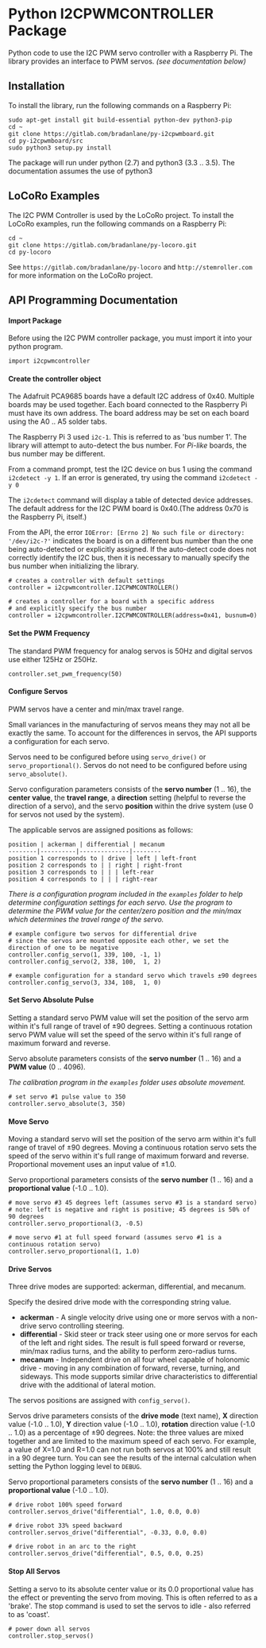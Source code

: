 # Python I2CPWMCONTROLLER Package
Python code to use the I2C PWM servo controller with a Raspberry Pi.
The library provides an interface to PWM servos. _(see documentation below)_

## Installation
To install the library, run the following commands on a Raspberry Pi:

```
sudo apt-get install git build-essential python-dev python3-pip
cd ~
git clone https://gitlab.com/bradanlane/py-i2cpwmboard.git
cd py-i2cpwmboard/src
sudo python3 setup.py install
```

The package will run under python (2.7) and python3 (3.3 .. 3.5). The documentation assumes the use of python3

## LoCoRo Examples
The I2C PWM Controller is used by the LoCoRo project. To install the LoCoRo examples, run the following commands on a Raspberry Pi:

```
cd ~
git clone https://gitlab.com/bradanlane/py-locoro.git
cd py-locoro
```
See `https://gitlab.com/bradanlane/py-locoro` and `http://stemroller.com` for more information on the LoCoRo project.


## API Programming Documentation

#### Import Package
Before using the I2C PWM controller package, you must import it into your python program.

```
import i2cpwmcontroller
```

#### Create the controller object
The Adafruit PCA9685 boards have a default I2C address of 0x40. Multiple boards may be used together. 
Each board connected to the Raspberry Pi must have its own address.
The board address may be set on each board using the A0 .. A5 solder tabs.

The Raspberry Pi 3 used `i2c-1`. This is referred to as 'bus number 1'.
The library will attempt to auto-detect the bus number.
For _Pi-like_ boards, the bus number may be different.

From a command prompt, test the I2C device on bus 1 using the command `i2cdetect -y 1`. If an error is generated, try using the command `i2cdetect -y 0`

The `i2cdetect` command will display a table of detected device addresses. The default address for the I2C PWM board is 0x40.(The address 0x70 is the Raspberry Pi, itself.)

From the API, the error `IOError: [Errno 2] No such file or directory: '/dev/i2c-?'` indicates the board is on a different bus number than the one being auto-detected or explicitly assigned.
If the auto-detect code does not correctly identify the I2C bus,
then it is necessary to manually specify the bus number when initializing the library.

```
# creates a controller with default settings
controller = i2cpwmcontroller.I2CPWMCONTROLLER()

# creates a controller for a board with a specific address
# and explicitly specify the bus number 
controller = i2cpwmcontroller.I2CPWMCONTROLLER(address=0x41, busnum=0)
```

#### Set the PWM Frequency
The standard PWM frequency for analog servos is 50Hz and digital servos use either 125Hz or 250Hz.

```
controller.set_pwm_frequency(50)
```

#### Configure Servos
PWM servos have a center and min/max travel range.

Small variances in the manufacturing of servos means they may not all be exactly the same.
To account for the differences in servos, the API supports a configuration for each servo.

Servos need to be configured before using `servo_drive()` or `servo_proportional()`.
Servos do not need to be configured before using `servo_absolute()`.

Servo configuration parameters consists of the __servo number__ (1 .. 16), the __center value__, the __travel range__, a __direction__ setting (helpful to reverse the direction of a servo), and the servo __position__ within the drive system (use 0 for servos not used by the system).

The applicable servos are assigned positions as follows:
  
    position | ackerman | differential | mecanum
    --------|----------|--------------|--------
    position 1 corresponds to | drive | left | left-front
    position 2 corresponds to | | right | right-front
    position 3 corresponds to | | | left-rear
    position 4 corresponds to | | | right-rear


_There is a configuration program included in the `examples` folder to help determine configuration settings for each servo.
Use the program to determine the PWM value for the center/zero position and the min/max which determines the travel range of the servo._


```
# example configure two servos for differential drive
# since the servos are mounted opposite each other, we set the direction of one to be negative
controller.config_servo(1, 339, 100, -1, 1)
controller.config_servo(2, 338, 100,  1, 2)

# example configuration for a standard servo which travels ±90 degrees
controller.config_servo(3, 334, 108,  1, 0)
```

#### Set Servo Absolute Pulse
Setting  a standard servo PWM value will set the position of the servo arm within it's full range of travel of  ±90 degrees.
Setting  a continuous rotation servo PWM value will set the speed of the servo within it's full 
range of maximum forward and reverse.

Servo absolute parameters consists of the __servo number__ (1 .. 16) and a __PWM value__ (0 .. 4096).


_The calibration program in the `examples` folder uses absolute movement._

```
# set servo #1 pulse value to 350
controller.servo_absolute(3, 350)
```

#### Move Servo
Moving a standard servo will set the position of the servo arm within it's full range of travel of  ±90 degrees.
Moving a continuous rotation servo sets the speed of the servo within it's full range of maximum forward and reverse. Proportional movement uses an input value of ±1.0.

Servo proportional parameters consists of the __servo number__ (1 .. 16) and a __proportional value__ (-1.0 .. 1.0).


```
# move servo #3 45 degrees left (assumes servo #3 is a standard servo)
# note: left is negative and right is positive; 45 degrees is 50% of 90 degrees
controller.servo_proportional(3, -0.5)

# move servo #1 at full speed forward (assumes servo #1 is a continuous rotation servo)
controller.servo_proportional(1, 1.0)
```

#### Drive Servos
Three drive modes are supported: ackerman, differential, and mecanum.

Specify the desired drive mode with the corresponding string value.
  
* __ackerman__ - A single velocity drive using one or more servos with a non-drive servo controlling steering.
* __differential__ - Skid steer or track steer using one or more servos for each of the left and right sides.
The result is full speed forward or reverse, min/max radius turns, and the ability to perform zero-radius turns.
* __mecanum__ - Independent drive on all four wheel capable of holonomic drive - moving in any combination of forward, reverse, turning, and sideways. This mode supports similar drive characteristics to differential drive with the additional of lateral motion.

The servos positions are assigned with `config_servo()`.

Servos drive parameters consists of the __drive mode__ (text name), __X__ direction value (-1.0 .. 1.0), __Y__ direction value (-1.0 .. 1.0), __rotation__ direction value (-1.0 .. 1.0) as a percentage of ±90 degrees. Note: the three values are mixed together and are limited to the maximum speed of each servo. For example, a value of X=1.0 and R=1.0 can not run both servos at 100% and still result in a 90 degree turn. You can see the results of the internal calculation when setting the Python logging level to `DEBUG`.


Servo proportional parameters consists of the __servo number__ (1 .. 16) and a __proportional value__ (-1.0 .. 1.0).


```
# drive robot 100% speed forward
controller.servos_drive("differential", 1.0, 0.0, 0.0)

# drive robot 33% speed backward
controller.servos_drive("differential", -0.33, 0.0, 0.0)

# drive robot in an arc to the right
controller.servos_drive("differential", 0.5, 0.0, 0.25)
```

#### Stop All Servos
Setting a servo to its absolute center value or its 0.0 proportional value has the effect or preventing the servo from moving.
This is often referred to as a 'brake'.
The stop command is used to set the servos to idle - also referred to as 'coast'.

```
# power down all servos
controller.stop_servos()
```

